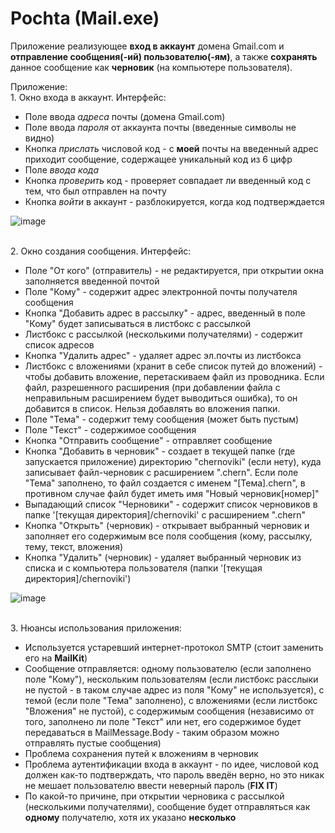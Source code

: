 # Pochta (Mail.exe)
Приложение реализующее **вход в аккаунт** домена Gmail.com и **отправление сообщения(-ий) пользователю(-ям)**, 
а также **сохранять** данное сообщение как **черновик** (на компьютере пользователя).

Приложение:
<br>1. Окно входа в аккаунт. Интерфейс:

  - Поле ввода *адреса* почты (домена Gmail.com)
  - Поле ввода *пароля* от аккаунта почты (введенные символы не видно)
  - Кнопка *прислать* числовой код - с **моей** почты на введенный адрес приходит сообщение, содержащее уникальный код из 6 цифр
  - Поле *ввода кода*
  - Кнопка *проверить* код - проверяет совпадает ли введенный код с тем, что был отправлен на почту
  - Кнопка *войти* в аккаунт - разблокируется, когда код подтверждается
  
![image](https://user-images.githubusercontent.com/64501652/119622707-13732700-be10-11eb-87b5-fb85c4474626.png)

<br>
2. Окно создания сообщения. Интерфейс:

  - Поле "От кого" (отправитель) - не редактируется, при открытии окна заполняется введенной почтой
  - Поле "Кому" - содержит адрес электронной почты получателя сообщения
  - Кнопка "Добавить адрес в рассылку" - адрес, введенный в поле "Кому" будет записываться в листбокс с рассылкой
  - Листбокс с рассылкой (несколькими получателями) - содержит список адресов
  - Кнопка "Удалить адрес" - удаляет адрес эл.почты из листбокса
  - Листбокс с вложениями (хранит в себе список путей до вложений) - чтобы добавить вложение, перетаскиваем файл из проводника. 
  Если файл, разрешенного расширения (при добавлении файла с неправильным расширением будет выводиться ошибка), то он добавится в список. Нельзя добавлять во вложения папки.
  - Поле "Тема" - содержит тему сообщения (может быть пустым)
  - Поле "Текст" - содержимое сообщения
  - Кнопка "Отправить сообщение" - отправляет сообщение
  - Кнопка "Добавить в черновик" - создает в текущей папке (где запускается приложение) директорию "chernoviki" (если нету), 
  куда записывает файл-черновик с расширением ".chern". Если поле "Тема" заполнено, то файл создается с именем "[Тема].chern", в противном случае файл будет иметь имя "Новый черновик[номер]"
  - Выпадающий список "Черновики" - содержит список черновиков в папке '[текущая директория]/chernoviki' с расширением ".chern"
  - Кнопка "Открыть" (черновик) - открывает выбранный черновик и заполняет его содержимым все поля сообщения (кому, рассылку, тему, текст, вложения)
  - Кнопка "Удалить" (черновик) - удаляет выбранный черновик из списка и с компьютера пользователя (папки '[текущая директория]/chernoviki')
  
  ![image](https://user-images.githubusercontent.com/64501652/119622802-2a197e00-be10-11eb-967c-fa67cda56ff6.png)
  
<br>
3. Нюансы использования приложения:

  - Используется устаревший интернет-протокол SMTP (стоит заменить его на **MailKit**)
  - Сообщение отправляется: одному пользователю (если заполнено поле "Кому"), нескольким пользователям (если листбокс расслыки не пустой - в таком случае адрес из поля "Кому" не используется), с темой (если поле "Тема" заполнено), с вложениями (если листбокс "Вложения" не пустой), с содержимым сообщения (независимо от того, заполнено ли поле "Текст" или нет, его содержимое будет передаваться в MailMessage.Body - таким образом можно отправлять пустые сообщения)
  - Проблема сохранения путей к вложениям в черновик 
  - Проблема аутентификации входа в аккаунт - по идее, числовой код должен как-то подтверждать, что пароль введён верно, но это никак не мешает пользователю ввести неверный пароль (**FIX IT**)
  - По какой-то причине, при открытии черновика с рассылкой (несколькими получателями), сообщение будет отправляться как **одному** получателю, хотя их указано **несколько**
